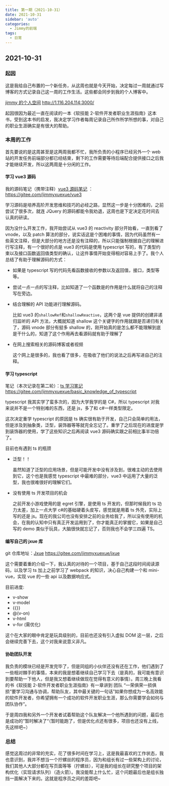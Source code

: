 ```yaml
---
title: 第一期（2021-10-31）
date: 2021-10-31
sidebar: 'auto'
categories:
  - Jimmy的前端
tags:
  - 日常
---
```


## 2021-10-31

### 起因

这是我给自己布置的一个新任务，从这周也就是今天开始，决定每过一周就通过写博客的方式记录自己这一周的工作生活。这些都会同步到我的个人博客中。

[jimmy 的个人空间](http://1.116.204.114:3000/) http://1.116.204.114:3000/

起因很因为最近一直在阅读的一本《软技能 2-软件开发者职业生涯指南》这本书，受到这本书的启发，我决定学习作者每周记录自己所作所学所想的事，对自己的职业生涯确实是有很大的帮助。

### 本周的工作

首先要说的是这周甚至是这两周我都不忙，我所负责的小程序已经另外一个 web 站的开发任务前端部分都已经结束，剩下的工作需要等待后端配合提供接口之后我才能继续开发，所以这两周是十分闲的工作。

#### 学习 vue3 源码

我的源码笔记（携带注释）[vue3 源码笔记](https://gitee.com/jimmyxuexue/vue3) ： https://gitee.com/jimmyxuexue/vue3

学习源码是培养高阶开发思维和技巧的必经之路，显然这一步是十分困难的，之前尝试了很多次，就连 JQuery 的源码都能令我劝退，这周也是下定决定花时间去认真的研读。

因为没什么开发工作，我开始尝试从 vue3 的 reactivity 部分开始看，一直到看了 vnode，以及 patch 算法的部分，说实话这是个困难的事情，因为代码虽然有一些英文注释，但是大部分的地方还是没有注释的，所以只能强制根据自己的理解进行写注释，有一个很好的点是 vue3 的代码是使用 typescript 写的，有了类型约束以及接口函数返回值类型的确认，让这件事情开始变得相对容易上手了。我个人总结了有助于理解源码的方式：

- 如果是 typescript 写的代码先看函数接收的参数以及返回值，接口，类型等等。

- 尝试一点一点的写注释，比如知道了一个函数是的作用是什么就将自己的注释写在旁边。

- 结合理解的 API 功能进行理解源码。

  比如 vue3 的`shallowRef`和`shallowReactive`，这两个是 vue 提供的创建非递归监听的 API 方法，大概就知道 shallow 这个关键字的作用就跟是否递归有关了，源码 vnode 部分有挺多 shallow 的，刚开始真的是怎么都不能理解到底是干什么的，知道了这个作用再去看源码就有助于理解了

- 在网上搜索相关的源码博客或者视频

  这个网上是很多的，我也看了很多，在吸收了他们的说法之后再写进自己的注释。

#### 学习 typescript

笔记（本次记录在第二轮）：[ts 学习笔记 ](https://gitee.com/jimmyxuexue/basic_knowledge_of_typescript) https://gitee.com/jimmyxuexue/basic_knowledge_of_typescript

typescript 我其实学了蛮多次的，因为大学我学的是 C#，所以 typescript 对我来说并不是一个特别难的东西，还是 js，多了和 c#一样类型限定。

这次决定重学 typescript 的原因是 ts 确实很有助于开发，自己只会简单的用法，但是涉及到抽象类，泛型，装饰器等等就完全忘记了。重学了之后现在的进度是学到装饰器的使用，学了这些知识之后再阅读 vue3 源码确实跟之前相比事半功倍了。

目前也有遇到 ts 的瓶颈

- 泛型！！

  虽然知道了泛型的应用场景，但是可能开发中没有涉及到，很难主动的去使用到它，这个也是我感觉 typescript 中最难的部分，vue3 中运用了大量的泛型，我也很难很好的理解它们。

- 没有使用 ts 开发项目的机会

  之前开发小游戏使用的是 egret 引擎，是使用 ts 开发的，但那时候我的 ts 功力太差，加上一点大学 c#的基础硬着头皮写，感觉就是用着 ts 外壳，实际上写的还是 js。现在的我公司也没有安排之前的业务给我了，所以没有使用的机会，在我的认知中只有真正开发运用到了，你才能真正的掌握它，如果是自己写的 demo 类似于玩具，大脑很快就忘记了，否则我也不会学三四遍 TS。

#### 编写自己的 jxue 库

git 仓库地址：[Jxue](https://gitee.com/jimmyxuexue/jxue) https://gitee.com/jimmyxuexue/jxue

这个需要着重的介绍一下，我认真的对待的一个项目，基于自己这段时间阅读源码，以及学习 ts 加上之前学习了 webpack 的知识，决心自己构建一个和 mini-vue，实现 vue 的一些 api 以及数据响应式。

目前进度:

- v-show
- v-model
- {{}}
- @(v-on)
- v-html
- v-for (需优化)

这个在大家的眼中肯定是玩具级别的，目前也还没有引入虚拟 DOM 这一层，之后会继续完善下去，这个对我来说意义非凡。

#### 协助团队开发

我负责的模块已经是开发完毕了，但是同组的小伙伴还没有还在工作，他们遇到了一些相对棘手的事情，本来的我是想着继续自己学习下去（是真的，我可能有意识到要帮助一下他人，但是我又想着继续做现在觉得有意义的事情）。周三晚上我看的书《软技能 2-软件开发者职业生涯指南》有一章讲到 团队 “一荣俱荣一损俱损“要学习沟通与协调，帮助队友，其中最关键的一句话”如果你想成为一名高效能的软件开发者，你希望拥有一个成功的软件开发职业生涯，那么你需要学会如何与团队协作“。

于是周四我和另外一个开发者试着帮助这个队友解决一个他所遇到的问题，最后也是成功的”暂时解决了“（暂时能跑了，但是优化点还有很多，项目也还没有上线，先这样吧~）

### 总结

感觉这周过的非常的充实，花了很多时间在学习上，这是我最喜欢的工作状态，我也意识到，我并不想当一个拧螺丝的程序员，因为和组长有过一些架构上的讨论，我们其他人大部分都在写页面等等（拧螺丝），可是我的组长在研究整个项目的架构优化（实现请求队列）（造火箭）。我没能帮上什么忙，这个问题最后也是组长独挡一面解决下来的。这就是程序员之间的差距吧~

